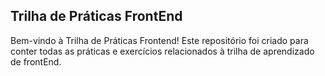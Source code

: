 ## Trilha de Práticas FrontEnd
Bem-vindo à Trilha de Práticas Frontend! Este repositório foi criado para conter todas as práticas e exercícios relacionados à trilha de aprendizado de frontEnd.
